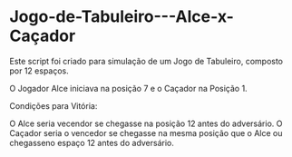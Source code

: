 # Jogo-de-Tabuleiro---Alce-x-Caçador

Este script foi criado para simulação de um Jogo de Tabuleiro, composto por 12 espaços. 

O Jogador Alce iniciava na posição 7 e o Caçador na Posição 1.  

Condições para Vitória:  

O Alce seria vecendor se chegasse na posição 12 antes do adversário. O Caçador seria o vencedor se chegasse na mesma posição que o Alce ou chegasseno espaço 12 antes do adversário.
